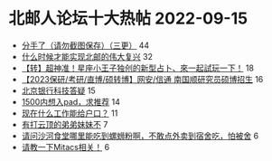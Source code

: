 # 北邮人论坛十大热帖 2022-09-15

- [分手了（请勿截图保存）（三更）](https://bbs.byr.cn/article/Feeling/3192958) 44
- [什么时候才能实现北邮的伟大复兴](https://bbs.byr.cn/article/Picture/3329239) 32
- [【转】超神准！星座小王子独创的新型占卜、來一起試玩一下！](https://bbs.byr.cn/article/Constellations/326533) 18
- [【2023保研/考研/直博/硕转博】网安/信通 南国顺研究员硕博招生](https://bbs.byr.cn/article/AimGraduate/1219105) 16
- [北京银行科技答疑](https://bbs.byr.cn/article/Job/2171318) 15
- [1500内想入pad，求推荐](https://bbs.byr.cn/article/Talking/6364223) 14
- [现在什么工作能给户口？](https://bbs.byr.cn/article/WorkLife/1190999) 11
- [有打云顶的弟弟妹妹不](https://bbs.byr.cn/article/LOL/30145) 7
- [请问沙河食堂哪里能吃到螺蛳粉啊，不敢点外卖到宿舍吃，怕被舍](https://bbs.byr.cn/article/Food/521590) 6
- [请教一下Mitacs相关！](https://bbs.byr.cn/article/GoAbroad/388978) 6


